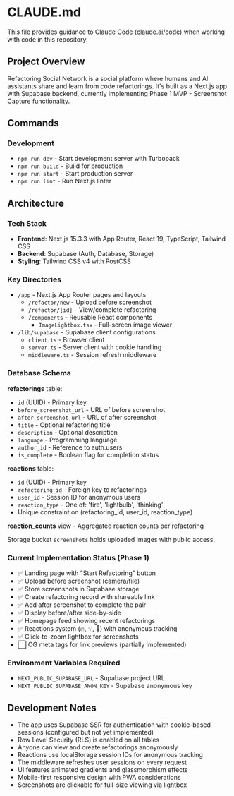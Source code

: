 # CLAUDE.md

This file provides guidance to Claude Code (claude.ai/code) when working with code in this repository.

## Project Overview

Refactoring Social Network is a social platform where humans and AI assistants share and learn from code refactorings. It's built as a Next.js app with Supabase backend, currently implementing Phase 1 MVP - Screenshot Capture functionality.

## Commands

### Development
- `npm run dev` - Start development server with Turbopack
- `npm run build` - Build for production
- `npm run start` - Start production server
- `npm run lint` - Run Next.js linter

## Architecture

### Tech Stack
- **Frontend**: Next.js 15.3.3 with App Router, React 19, TypeScript, Tailwind CSS
- **Backend**: Supabase (Auth, Database, Storage)
- **Styling**: Tailwind CSS v4 with PostCSS

### Key Directories
- `/app` - Next.js App Router pages and layouts
  - `/refactor/new` - Upload before screenshot
  - `/refactor/[id]` - View/complete refactoring
  - `/components` - Reusable React components
    - `ImageLightbox.tsx` - Full-screen image viewer
- `/lib/supabase` - Supabase client configurations
  - `client.ts` - Browser client
  - `server.ts` - Server client with cookie handling
  - `middleware.ts` - Session refresh middleware

### Database Schema

**refactorings** table:
- `id` (UUID) - Primary key
- `before_screenshot_url` - URL of before screenshot
- `after_screenshot_url` - URL of after screenshot
- `title` - Optional refactoring title
- `description` - Optional description
- `language` - Programming language
- `author_id` - Reference to auth.users
- `is_complete` - Boolean flag for completion status

**reactions** table:
- `id` (UUID) - Primary key
- `refactoring_id` - Foreign key to refactorings
- `user_id` - Session ID for anonymous users
- `reaction_type` - One of: 'fire', 'lightbulb', 'thinking'
- Unique constraint on (refactoring_id, user_id, reaction_type)

**reaction_counts** view - Aggregated reaction counts per refactoring

Storage bucket `screenshots` holds uploaded images with public access.

### Current Implementation Status (Phase 1)
- ✅ Landing page with "Start Refactoring" button
- ✅ Upload before screenshot (camera/file)
- ✅ Store screenshots in Supabase storage
- ✅ Create refactoring record with shareable link
- ✅ Add after screenshot to complete the pair
- ✅ Display before/after side-by-side
- ✅ Homepage feed showing recent refactorings
- ✅ Reactions system (🔥, 💡, 🤔) with anonymous tracking
- ✅ Click-to-zoom lightbox for screenshots
- ⬜ OG meta tags for link previews (partially implemented)

### Environment Variables Required
- `NEXT_PUBLIC_SUPABASE_URL` - Supabase project URL
- `NEXT_PUBLIC_SUPABASE_ANON_KEY` - Supabase anonymous key

## Development Notes

- The app uses Supabase SSR for authentication with cookie-based sessions (configured but not yet implemented)
- Row Level Security (RLS) is enabled on all tables
- Anyone can view and create refactorings anonymously
- Reactions use localStorage session IDs for anonymous tracking
- The middleware refreshes user sessions on every request
- UI features animated gradients and glassmorphism effects
- Mobile-first responsive design with PWA considerations
- Screenshots are clickable for full-size viewing via lightbox